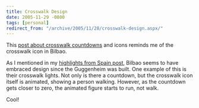 ```yaml
---
title: Crosswalk Design
date: 2005-11-29 -0800
tags: [personal]
redirect_from: "/archive/2005/11/28/crosswalk-design.aspx/"
---
```


This [post about crosswalk
countdowns](http://37signals.com/svn/archives2/crosswalk_countdowns_and_icons.php)
and icons reminds me of the crosswalk icon in Bilbao.

As I mentioned in my [highlights from Spain
post](https://haacked.com/archive/2005/11/29/11266.aspx), Bilbao seems to
have embraced design since the Guggenheim was built. One example of this
is their crosswalk lights. Not only is there a countdown, but the
crosswalk icon itself is animated, showing a person walking. However, as
the countdown gets closer to zero, the animated figure starts to run,
not walk.

Cool!

